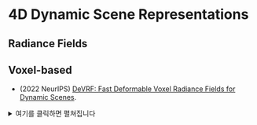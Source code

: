 # 4D Dynamic Scene Representations 



## Radiance Fields 

## Voxel-based 
* (2022 NeurIPS) [DeVRF: Fast Deformable Voxel Radiance Fields for Dynamic Scenes](./code/(2022)DeVRF).


<details>
<summary>여기를 클릭하면 펼쳐집니다</summary>

여기 내용이 접혀 있습니다.
원하는 만큼 여러 줄 입력 가능합니다.

- 리스트도
- 사용할 수 있어요

</details>
